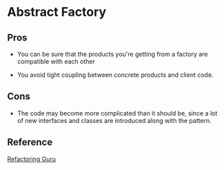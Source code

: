 # Abstract Factory

## Pros
* You can be sure that the products you're getting from a factory are compatible with each other

* You avoid tight coupling between concrete products and client code.

## Cons
* The code may become more complicated than it should be, since a lot of new interfaces and classes are introduced along with the pattern.

## Reference
[Refactoring Guru](https://refactoring.guru/design-patterns/abstract-factory)